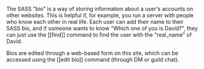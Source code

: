 ﻿The SASS "bio" is a way of storing information about a user's accounts on other websites. This is helpful if, for example, you run a server with people who know each other in real life. Each user can add their name to their SASS bio, and if someone wants to know "Which one of you is David?", they can just use the [[find]] command to find the user with the "real_name" of David.

Bios are edited through a web-based form on this site, which can be accessed using the [[edit bio]] command (through DM or guild chat).
